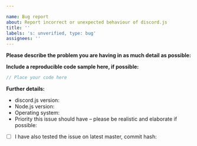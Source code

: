 ```yaml
---

name: Bug report
about: Report incorrect or unexpected behaviour of discord.js
title: ''
labels: 's: unverified, type: bug'
assignees: ''
---
```

<!--
If you need help with discord.js installation or usage, please go to the discord.js Discord server instead:
  https://discord.gg/bRCvFy9
This issue tracker is only for bug reports and enhancement suggestions.
You won't receive any basic help here.
-->

**Please describe the problem you are having in as much detail as possible:**

**Include a reproducible code sample here, if possible:**

```js
// Place your code here
```

**Further details:**

- discord.js version:
- Node.js version:
- Operating system:
- Priority this issue should have – please be realistic and elaborate if possible:

<!--
If this applies to you, please check the respective checkbox: [ ] becomes [x].
You don't have to modify the text to suit your particular situation – if you want to
elaborate, please do so in the description.
While it's not a requirement to test your issue on the master branch, it would make fixing
the problem a lot easier for us, so please do so if possible.
-->

- [ ] I have also tested the issue on latest master, commit hash:
